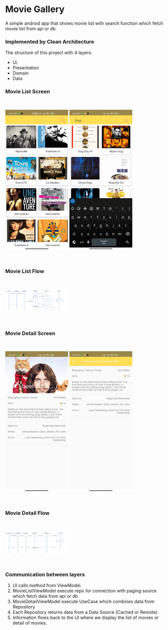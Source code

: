 # Movie Gallery
A simple android app that shows movie list with search function which fetch movie list from api or db.

### Implemented by Clean Architecture
The structure of this project with 4 layers:
- Ui
- Presentation
- Domain
- Data

### Movie List Screen
<br>
<p>
  <img src="https://github.com/swezinlinn/Movies/blob/main/ss1.jpg" width="200"/>

  <img src="https://github.com/swezinlinn/Movies/blob/main/ss2.jpg" width="200"/>
</p>
<br>

### Movie List Flow
<br>
<p>
  <img src="https://github.com/swezinlinn/Movies/blob/main/MovieList.jpg" width="200"/>
</p>
<br>

### Movie Detail Screen
<br>
<p>
  <img src="https://github.com/swezinlinn/Movies/blob/main/ss3.jpg" width="200"/>

  <img src="https://github.com/swezinlinn/Movies/blob/main/ss4.jpg" width="200"/>
</p>
<br>

### Movie Detail Flow
<br>
<p>
  <img src="https://github.com/swezinlinn/Movies/blob/main/MovieDetail.jpg" width="200"/>
</p>
<br>

### Communication between layers

1. UI calls method from ViewModel.
2. MovieListViewModel execute repo for connection with paging source which fetch data from api or db
3. MovieDetailViewModel execute UseCase which combines data from Repository
4. Each Repository returns data from a Data Source (Cached or Remote).
5. Information flows back to the UI where we display the list of movies or detail of movies.
